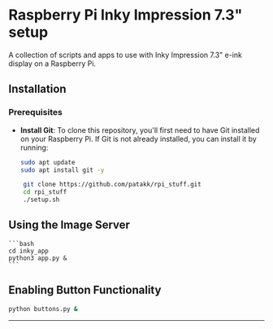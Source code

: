 # Raspberry Pi Inky Impression 7.3" setup

A collection of scripts and apps to use with Inky Impression 7.3" e-ink display on a Raspberry Pi.


## Installation
### Prerequisites
- **Install Git**: To clone this repository, you'll first need to have Git installed on your Raspberry Pi. If Git is not already installed, you can install it by running:
  ```bash
  sudo apt update
  sudo apt install git -y
  ```
  
```bash
    git clone https://github.com/patakk/rpi_stuff.git
    cd rpi_stuff
    ./setup.sh
  ```

## Using the Image Server
    ```bash
    cd inky_app
    python3 app.py &
    ```

## Enabling Button Functionality

```bash
python buttons.py &
```
---

